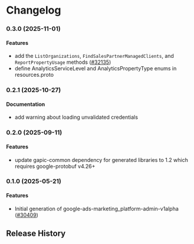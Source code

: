 # Changelog

### 0.3.0 (2025-11-01)

#### Features

* add the `ListOrganizations`, `FindSalesPartnerManagedClients`, and `ReportPropertyUsage` methods ([#32135](https://github.com/googleapis/google-cloud-ruby/issues/32135)) 
* define AnalyticsServiceLevel and AnalyticsPropertyType enums in resources.proto 

### 0.2.1 (2025-10-27)

#### Documentation

* add warning about loading unvalidated credentials 

### 0.2.0 (2025-09-11)

#### Features

* update gapic-common dependency for generated libraries to 1.2 which requires google-protobuf v4.26+ 

### 0.1.0 (2025-05-21)

#### Features

* Initial generation of google-ads-marketing_platform-admin-v1alpha ([#30409](https://github.com/googleapis/google-cloud-ruby/issues/30409)) 

## Release History
